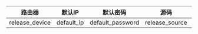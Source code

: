 | 路由器          | 默认IP     | 默认密码          | 源码           | 内核            |
| -------------- | ---------- | ---------------- | -------------- | -------------- |
| release_device | default_ip | default_password | release_source | release_kernel |

<br />
